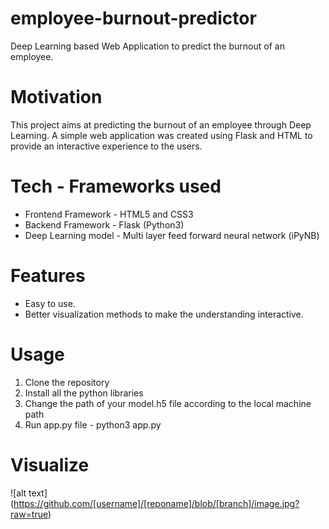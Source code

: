 # employee-burnout-predictor
Deep Learning based Web Application to predict the burnout of an employee.

# Motivation
This project aims at predicting the burnout of an employee through Deep Learning. A simple web application was created using Flask and HTML to provide an interactive experience to the users. 

# Tech - Frameworks used
- Frontend Framework - HTML5 and CSS3
- Backend Framework - Flask (Python3)
- Deep Learning model - Multi layer feed forward neural network (iPyNB)

# Features
- Easy to use. 
- Better visualization methods to make the understanding interactive.

# Usage
1. Clone the repository
2. Install all the python libraries
3. Change the path of your model.h5 file according to the local machine path
4. Run app.py file - python3 app.py

# Visualize

![alt text] (https://github.com/[username]/[reponame]/blob/[branch]/image.jpg?raw=true)
